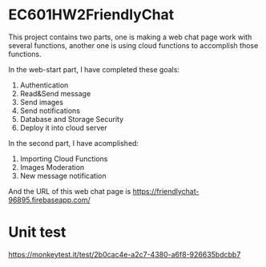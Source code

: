 # EC601HW2FriendlyChat
This project contains two parts, one is making a web chat page work with several functions, another one is using cloud functions to accomplish those functions.

In the web-start part, I have completed these goals:
1. Authentication
2. Read&Send message
3. Send images
4. Send notifications
5. Database and Storage Security
6. Deploy it into cloud server

In the second part, I have acomplished:
1. Importing Cloud Functions
2. Images Moderation
3. New message notification

And the URL of this web chat page is https://friendlychat-96895.firebaseapp.com/
# Unit test
https://monkeytest.it/test/2b0cac4e-a2c7-4380-a6f8-926635bdcbb7
